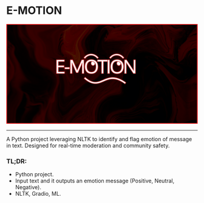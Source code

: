 # E-MOTION
![Banner](assets/logo/gen2/banner1.gif)

---

A Python project leveraging NLTK to identify and flag emotion of message in text. Designed for real-time moderation and community safety.

### TL;DR:
  - Python project.
  - Input text and it outputs an emotion message (Positive, Neutral, Negative).
  - NLTK, Gradio, ML.

